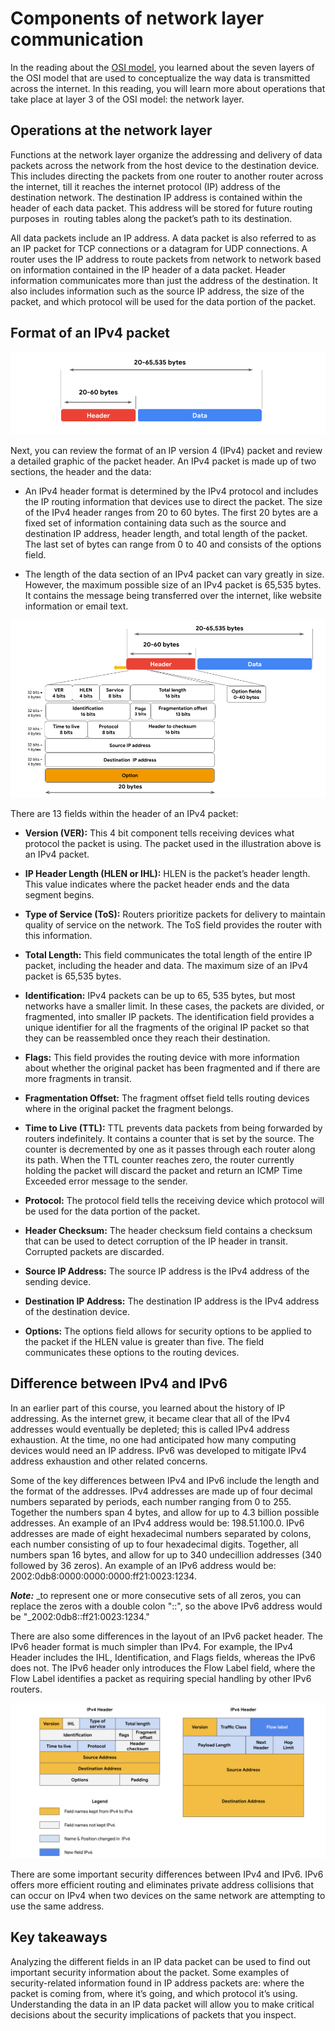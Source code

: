 Components of network layer communication
=========================================

In the reading about the [OSI model](https://www.coursera.org/learn/networks-and-network-security/supplement/YbKL0/the-osi-model-explained), you learned about the seven layers of the OSI model that are used to conceptualize the way data is transmitted across the internet. In this reading, you will learn more about operations that take place at layer 3 of the OSI model: the network layer.

Operations at the network layer
-------------------------------

Functions at the network layer organize the addressing and delivery of data packets across the network from the host device to the destination device. This includes directing the packets from one router to another router across the internet, till it reaches the internet protocol (IP) address of the destination network. The destination IP address is contained within the header of each data packet. This address will be stored for future routing purposes in  routing tables along the packet’s path to its destination.

All data packets include an IP address. A data packet is also referred to as an IP packet for TCP connections or a datagram for UDP connections. A router uses the IP address to route packets from network to network based on information contained in the IP header of a data packet. Header information communicates more than just the address of the destination. It also includes information such as the source IP address, the size of the packet, and which protocol will be used for the data portion of the packet. 

Format of an IPv4 packet
------------------------

![An IP packet divided into two parts: a section on the left marked “header,” and section on the right marked “data”](image-9.png)

Next, you can review the format of an IP version 4 (IPv4) packet and review a detailed graphic of the packet header. An IPv4 packet is made up of two sections, the header and the data:

*   An IPv4 header format is determined by the IPv4 protocol and includes the IP routing information that devices use to direct the packet. The size of the IPv4 header ranges from 20 to 60 bytes. The first 20 bytes are a fixed set of information containing data such as the source and destination IP address, header length, and total length of the packet. The last set of bytes can range from 0 to 40 and consists of the options field.
    
*   The length of the data section of an IPv4 packet can vary greatly in size. However, the maximum possible size of an IPv4 packet is 65,535 bytes. It contains the message being transferred over the internet, like website information or email text.
    

![Diagram of an IPv4 packet header, 13 fields, and bit size](image-10.png)

There are 13 fields within the header of an IPv4 packet:

*   **Version (VER):** This 4 bit component tells receiving devices what protocol the packet is using. The packet used in the illustration above is an IPv4 packet.
    
*   **IP Header Length (HLEN or IHL):** HLEN is the packet’s header length. This value indicates where the packet header ends and the data segment begins. 
    
*   **Type of Service (ToS):** Routers prioritize packets for delivery to maintain quality of service on the network. The ToS field provides the router with this information.
    
*   **Total Length:** This field communicates the total length of the entire IP packet, including the header and data. The maximum size of an IPv4 packet is 65,535 bytes.
    
*   **Identification:** IPv4 packets can be up to 65, 535 bytes, but most networks have a smaller limit. In these cases, the packets are divided, or fragmented, into smaller IP packets. The identification field provides a unique identifier for all the fragments of the original IP packet so that they can be reassembled once they reach their destination.
    
*   **Flags:** This field provides the routing device with more information about whether the original packet has been fragmented and if there are more fragments in transit.
    
*   **Fragmentation Offset:** The fragment offset field tells routing devices where in the original packet the fragment belongs.
    
*   **Time to Live (TTL):** TTL prevents data packets from being forwarded by routers indefinitely. It contains a counter that is set by the source. The counter is decremented by one as it passes through each router along its path. When the TTL counter reaches zero, the router currently holding the packet will discard the packet and return an ICMP Time Exceeded error message to the sender. 
    
*   **Protocol:** The protocol field tells the receiving device which protocol will be used for the data portion of the packet.
    
*   **Header Checksum:** The header checksum field contains a checksum that can be used to detect corruption of the IP header in transit. Corrupted packets are discarded.
    
*   **Source IP Address:** The source IP address is the IPv4 address of the sending device.
    
*   **Destination IP Address:** The destination IP address is the IPv4 address of the destination device.
    
*   **Options:** The options field allows for security options to be applied to the packet if the HLEN value is greater than five. The field communicates these options to the routing devices.
    

Difference between IPv4 and IPv6
--------------------------------

In an earlier part of this course, you learned about the history of IP addressing. As the internet grew, it became clear that all of the IPv4 addresses would eventually be depleted; this is called IPv4 address exhaustion. At the time, no one had anticipated how many computing devices would need an IP address. IPv6 was developed to mitigate IPv4 address exhaustion and other related concerns. 

Some of the key differences between IPv4 and IPv6 include the length and the format of the addresses. IPv4 addresses are made up of four decimal numbers separated by periods, each number ranging from 0 to 255. Together the numbers span 4 bytes, and allow for up to 4.3 billion possible addresses. An example of an IPv4 address would be: 198.51.100.0. IPv6 addresses are made of eight hexadecimal numbers separated by colons, each number consisting of up to four hexadecimal digits. Together, all numbers span 16 bytes, and allow for up to 340 undecillion addresses (340 followed by 36 zeros). An example of an IPv6 address would be: 2002:0db8:0000:0000:0000:ff21:0023:1234.

_**Note:**_ _to represent one or more consecutive sets of all zeros, you can replace the zeros with a double colon "::", so the above IPv6 address would be "_2002:0db8::ff21:0023:1234."

There are also some differences in the layout of an IPv6 packet header. The IPv6 header format is much simpler than IPv4. For example, the IPv4 Header includes the IHL, Identification, and Flags fields, whereas the IPv6 does not. The IPv6 header only introduces the Flow Label field, where the Flow Label identifies a packet as requiring special handling by other IPv6 routers. 

![Side by side diagrams of an IPv4 packet header and a simplified IPv6 packet](image-11.png)

There are some important security differences between IPv4 and IPv6. IPv6 offers more efficient routing and eliminates private address collisions that can occur on IPv4 when two devices on the same network are attempting to use the same address. 

Key takeaways
-------------

Analyzing the different fields in an IP data packet can be used to find out important security information about the packet. Some examples of security-related information found in IP address packets are: where the packet is coming from, where it’s going, and which protocol it’s using. Understanding the data in an IP data packet will allow you to make critical decisions about the security implications of packets that you inspect.
